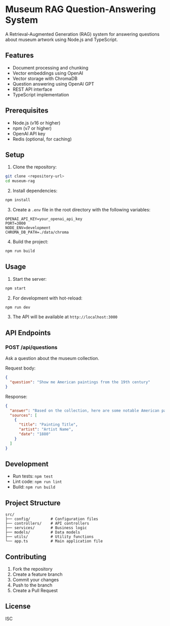 # Museum RAG Question-Answering System

A Retrieval-Augmented Generation (RAG) system for answering questions about museum artwork using Node.js and TypeScript.

## Features

- Document processing and chunking
- Vector embeddings using OpenAI
- Vector storage with ChromaDB
- Question answering using OpenAI GPT
- REST API interface
- TypeScript implementation

## Prerequisites

- Node.js (v16 or higher)
- npm (v7 or higher)
- OpenAI API key
- Redis (optional, for caching)

## Setup

1. Clone the repository:
```bash
git clone <repository-url>
cd museum-rag
```

2. Install dependencies:
```bash
npm install
```

3. Create a `.env` file in the root directory with the following variables:
```env
OPENAI_API_KEY=your_openai_api_key
PORT=3000
NODE_ENV=development
CHROMA_DB_PATH=./data/chroma
```

4. Build the project:
```bash
npm run build
```

## Usage

1. Start the server:
```bash
npm start
```

2. For development with hot-reload:
```bash
npm run dev
```

3. The API will be available at `http://localhost:3000`

## API Endpoints

### POST /api/questions
Ask a question about the museum collection.

Request body:
```json
{
  "question": "Show me American paintings from the 19th century"
}
```

Response:
```json
{
  "answer": "Based on the collection, here are some notable American paintings from the 19th century...",
  "sources": [
    {
      "title": "Painting Title",
      "artist": "Artist Name",
      "date": "1880"
    }
  ]
}
```

## Development

- Run tests: `npm test`
- Lint code: `npm run lint`
- Build: `npm run build`

## Project Structure

```
src/
├── config/         # Configuration files
├── controllers/    # API controllers
├── services/       # Business logic
├── models/         # Data models
├── utils/          # Utility functions
└── app.ts          # Main application file
```

## Contributing

1. Fork the repository
2. Create a feature branch
3. Commit your changes
4. Push to the branch
5. Create a Pull Request

## License

ISC
